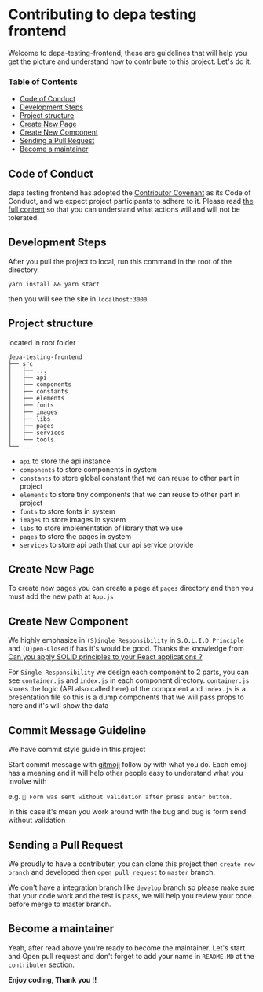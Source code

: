 # Contributing to depa testing frontend

Welcome to depa-testing-frontend, these are guidelines that will help you get the picture and understand how to contribute to this project. Let's do it.

### Table of Contents

- [Code of Conduct](#code-of-conduct)
- [Development Steps](#development-steps)
- [Project structure](#project-structure)
- [Create New Page](#create-new-page)
- [Create New Component](#create-new-component)
- [Sending a Pull Request](#sending-a-pull-request)
- [Become a maintainer](#become-a-maintainer)

## Code of Conduct

depa testing frontend has adopted the [Contributor Covenant](https://www.contributor-covenant.org/) as its Code of Conduct, and we expect project participants to adhere to it.
Please read [the full content](/CODE_OF_CONDUCT.md) so that you can understand what actions will and will not be tolerated.

## Development Steps

After you pull the project to local, run this command in the root of the directory.

```
yarn install && yarn start
```

then you will see the site in `localhost:3000`

## Project structure

located in root folder

```
depa-testing-frontend
├── src
│   ├── ...
│   ├── api
│   ├── components
│   ├── constants
│   ├── elements
│   ├── fonts
│   ├── images
│   ├── libs
│   ├── pages
│   ├── services
│   └── tools
└── ...
```

- `api` to store the api instance
- `components` to store components in system
- `constants` to store global constant that we can reuse to other part in project
- `elements` to store tiny components that we can reuse to other part in project
- `fonts` to store fonts in system
- `images` to store images in system
- `libs` to store implementation of library that we use
- `pages` to store the pages in system
- `services` to store api path that our api service provide

## Create New Page

To create new pages you can create a page at `pages` directory and then you must add the new path at `App.js`

## Create New Component

We highly emphasize in `(S)ingle Responsibility` in `S.O.L.I.D Principle` and `(O)pen-Closed` if has it's would be good. Thanks the knowledge from [Can you apply SOLID principles to your React applications ?](https://dev.to/shadid12/can-you-apply-solid-principles-to-your-react-applications-46il)

For `Single Responsibility` we design each component to 2 parts, you can see `container.js` and `index.js` in each component directory. `container.js` stores the logic (API also called here) of the component and `index.js` is a presentation file so this is a dump components that we will pass props to here and it's will show the data

## Commit Message Guideline

We have commit style guide in this project

Start commit message with [gitmoji](https://gitmoji.carloscuesta.me/) follow by with what you do. Each emoji has a meaning and it will help other people easy to understand what you involve with

e.g. `🐛 Form was sent without validation after press enter button`.

In this case it's mean you work around with the bug and bug is form send without validation

## Sending a Pull Request

We proudly to have a contributer, you can clone this project then `create new branch` and developed then `open pull request` to `master` branch.

We don't have a integration branch like `develop` branch so please make sure that your code work and the test is pass, we will help you review your code before merge to master branch.

## Become a maintainer

Yeah, after read above you're ready to become the maintainer. Let's start and Open pull request and don't forget to add your name in `README.MD` at the `contributer` section.

**Enjoy coding, Thank you !!**
